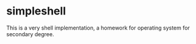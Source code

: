 # simpleshell
This is a very shell implementation, a homework for operating system for secondary degree.
